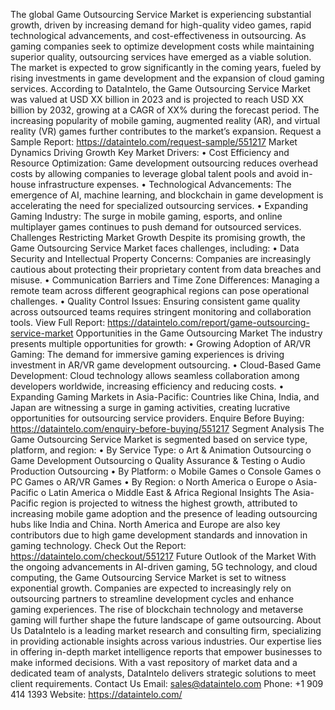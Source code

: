The global Game Outsourcing Service Market is experiencing substantial growth, driven by increasing demand for high-quality video games, rapid technological advancements, and cost-effectiveness in outsourcing. As gaming companies seek to optimize development costs while maintaining superior quality, outsourcing services have emerged as a viable solution. The market is expected to grow significantly in the coming years, fueled by rising investments in game development and the expansion of cloud gaming services.
According to DataIntelo, the Game Outsourcing Service Market was valued at USD XX billion in 2023 and is projected to reach USD XX billion by 2032, growing at a CAGR of XX% during the forecast period. The increasing popularity of mobile gaming, augmented reality (AR), and virtual reality (VR) games further contributes to the market’s expansion.
Request a Sample Report: https://dataintelo.com/request-sample/551217
Market Dynamics Driving Growth
Key Market Drivers:
•	Cost Efficiency and Resource Optimization: Game development outsourcing reduces overhead costs by allowing companies to leverage global talent pools and avoid in-house infrastructure expenses.
•	Technological Advancements: The emergence of AI, machine learning, and blockchain in game development is accelerating the need for specialized outsourcing services.
•	Expanding Gaming Industry: The surge in mobile gaming, esports, and online multiplayer games continues to push demand for outsourced services.
Challenges Restricting Market Growth
Despite its promising growth, the Game Outsourcing Service Market faces challenges, including:
•	Data Security and Intellectual Property Concerns: Companies are increasingly cautious about protecting their proprietary content from data breaches and misuse.
•	Communication Barriers and Time Zone Differences: Managing a remote team across different geographical regions can pose operational challenges.
•	Quality Control Issues: Ensuring consistent game quality across outsourced teams requires stringent monitoring and collaboration tools.
View Full Report: https://dataintelo.com/report/game-outsourcing-service-market
Opportunities in the Game Outsourcing Market
The industry presents multiple opportunities for growth:
•	Growing Adoption of AR/VR Gaming: The demand for immersive gaming experiences is driving investment in AR/VR game development outsourcing.
•	Cloud-Based Game Development: Cloud technology allows seamless collaboration among developers worldwide, increasing efficiency and reducing costs.
•	Expanding Gaming Markets in Asia-Pacific: Countries like China, India, and Japan are witnessing a surge in gaming activities, creating lucrative opportunities for outsourcing service providers.
Enquire Before Buying: https://dataintelo.com/enquiry-before-buying/551217
Segment Analysis
The Game Outsourcing Service Market is segmented based on service type, platform, and region:
•	By Service Type:
o	Art & Animation Outsourcing
o	Game Development Outsourcing
o	Quality Assurance & Testing
o	Audio Production Outsourcing
•	By Platform:
o	Mobile Games
o	Console Games
o	PC Games
o	AR/VR Games
•	By Region:
o	North America
o	Europe
o	Asia-Pacific
o	Latin America
o	Middle East & Africa
Regional Insights
The Asia-Pacific region is projected to witness the highest growth, attributed to increasing mobile game adoption and the presence of leading outsourcing hubs like India and China. North America and Europe are also key contributors due to high game development standards and innovation in gaming technology.
Check Out the Report: https://dataintelo.com/checkout/551217
Future Outlook of the Market
With the ongoing advancements in AI-driven gaming, 5G technology, and cloud computing, the Game Outsourcing Service Market is set to witness exponential growth. Companies are expected to increasingly rely on outsourcing partners to streamline development cycles and enhance gaming experiences. The rise of blockchain technology and metaverse gaming will further shape the future landscape of game outsourcing.
About Us
DataIntelo is a leading market research and consulting firm, specializing in providing actionable insights across various industries. Our expertise lies in offering in-depth market intelligence reports that empower businesses to make informed decisions. With a vast repository of market data and a dedicated team of analysts, DataIntelo delivers strategic solutions to meet client requirements.
Contact Us
Email: sales@dataintelo.com
Phone: +1 909 414 1393
Website: https://dataintelo.com/
